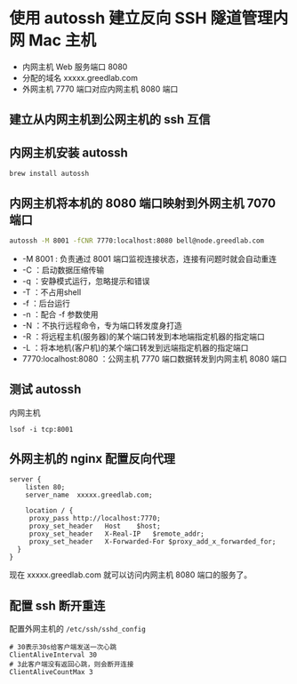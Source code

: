# 使用 autossh 建立反向 SSH 隧道管理内网 Mac 主机

* 内网主机 Web 服务端口 8080
* 分配的域名 xxxxx.greedlab.com
* 外网主机 7770 端口对应内网主机 8080 端口

## 建立从内网主机到公网主机的 ssh 互信


## 内网主机安装 autossh

```ssh
brew install autossh
```

## 内网主机将本机的 8080 端口映射到外网主机 7070 端口

```sh
autossh -M 8001 -fCNR 7770:localhost:8080 bell@node.greedlab.com
```

* -M 8001 : 负责通过 8001 端口监视连接状态，连接有问题时就会自动重连
* -C ：启动数据压缩传输
* -q ：安静模式运行，忽略提示和错误
* -T ：不占用shell
* -f ：后台运行
* -n ：配合 -f 参数使用
* -N ：不执行远程命令，专为端口转发度身打造
* -R ：将远程主机(服务器)的某个端口转发到本地端指定机器的指定端口
* -L ：将本地机(客户机)的某个端口转发到远端指定机器的指定端口
* 7770:localhost:8080 ：公网主机 7770 端口数据转发到内网主机 8080 端口

## 测试 autossh

内网主机

```ssh
lsof -i tcp:8001
```

## 外网主机的 nginx 配置反向代理

```
server {
    listen 80;
    server_name  xxxxx.greedlab.com;

    location / {
     proxy_pass http://localhost:7770;
     proxy_set_header   Host    $host;
     proxy_set_header   X-Real-IP   $remote_addr;
     proxy_set_header   X-Forwarded-For $proxy_add_x_forwarded_for;
  }
}
```

现在 xxxxx.greedlab.com 就可以访问内网主机 8080 端口的服务了。

## 配置 ssh 断开重连

配置外网主机的 `/etc/ssh/sshd_config`

```text
# 30表示30s给客户端发送一次心跳
ClientAliveInterval 30
# 3此客户端没有返回心跳，则会断开连接
ClientAliveCountMax 3
```

